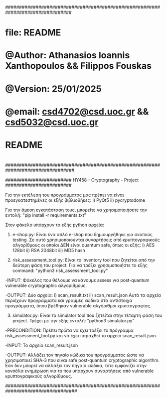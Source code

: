 ################################################################################
#
# file:     README
#
# @Author:   Athanasios Ioannis Xanthopoulos && Filippos Fouskas
# @Version:  25/01/2025
# @email:    csd4702@csd.uoc.gr && csd5032@csd.uoc.gr
#
# README
#
#################################################################################


########################  HY458 - Cryptography - Project  ########################

Για την εκτέλεση του προγράμματος μας πρέπει να είναι προεγκατεστημένες
οι εξής βιβλιοθήκες:
    i) PyQt5
    ii) pycryptodome

Για την άμεση εγκατάσταση τους, μπορείτε να χρησιμοποιήσετε την εντολή:
    "pip install -r requirements.txt"

Στον φάκελο υπάρχουν τα εξής python αρχεία:

1) e-shop.py: Είναι ένα απλό e-shop που δημιουργήθηκε για σκοπούς testing.
Σε αυτό χρησιμοποιούνται συναρτήσεις από κρυπτογραφικούς αλγορίθμους οι
οποίοι ΔΕΝ είναι quantum safe, όπως οι εξής:
    i) AES 128bit
    ii) RSA 2048bit
    iii) MD5 hash

2) risk_assessment_tool.py: Είναι το inventory tool που ζητείται από την
δεύτερη φάση του project. Για να τρέξει χρησιμοποιήστε το εξής command:
    "python3 risk_assessment_tool.py"

-INPUT: Φάκελος που θέλουμε να κάνουμε assess για post-quantum vulnerable
    cryptographic αλγορίθμους.

-OUTPUT: Δύο αρχεία:
    i) scan_result.txt
    ii) scan_result.json
    Αυτά τα αρχεία περιέχουν προγράμματα και γραμμές κώδικα στα αντίστοιχα
    προγράμματα, όπου βρέθηκαν vulnerable αλγόριθμοι κρυπτογραφίας.

3) simulator.py: Είναι το simulator tool που ζητείται στην τέταρτη
φάση του project. Τρέχει με την εξής εντολή:
    "python3 simulator.py"

-PRECONDITION: Πρέπει πρώτα να έχει τρέξει το πρόγραμμα risk_assessment_tool.py
και να έχει παραχθεί το αρχείο scan_result.json.

-INPUT: Το αρχείο scan_result.json

-OUTPUT: Αλλάζει τον πηγαίο κώδικα του προγράμματος ώστε να χρησιμοποιεί 
    SHA-3 που είναι safe post-quantum cryptographic algorithm. Εάν δεν μπορεί
    να αλλάξει τον πηγαίο κώδικα, τότε εμφανίζει στην κονσόλα ενημέρωση για το
    που υπάρχουν συναρτήσεις από vulnerable κρυπτογραφικούς αλγορίθμους.
    
##################################################################################